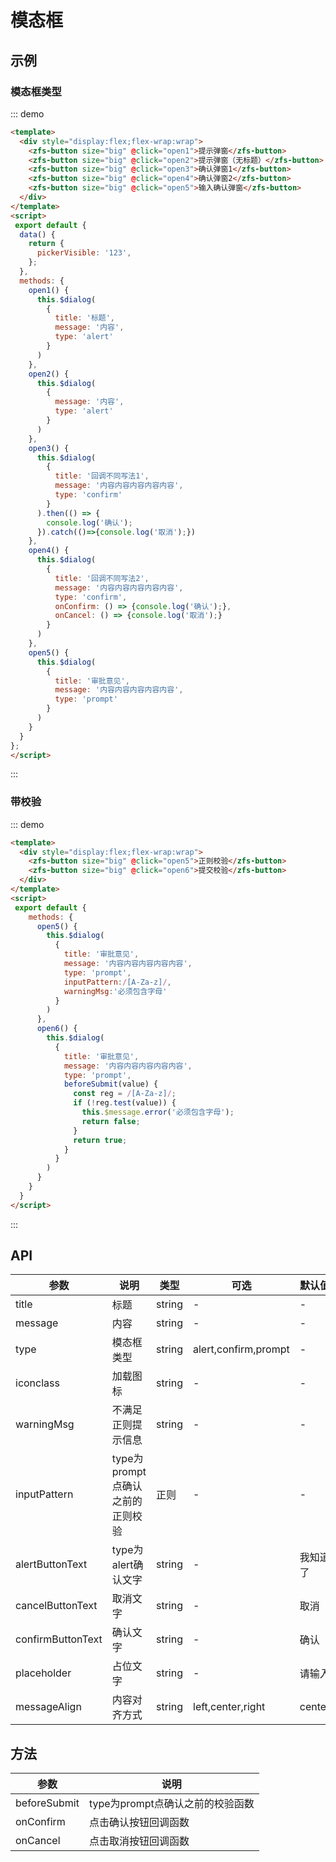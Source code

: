 <!--
 * @Author: 李韬
 * @Date: 2022-08-25 15:42:55
 * @LastEditors: 李韬
 * @LastEditTime: 2022-11-08 10:32:23
-->
# 模态框
## 示例
### 模态框类型
::: demo
```html
<template>
  <div style="display:flex;flex-wrap:wrap">
    <zfs-button size="big" @click="open1">提示弹窗</zfs-button>
    <zfs-button size="big" @click="open2">提示弹窗（无标题）</zfs-button>
    <zfs-button size="big" @click="open3">确认弹窗1</zfs-button>
    <zfs-button size="big" @click="open4">确认弹窗2</zfs-button>
    <zfs-button size="big" @click="open5">输入确认弹窗</zfs-button>
  </div>
</template>
<script>
 export default {
  data() {
    return {
      pickerVisible: '123',
    };
  },
  methods: {
    open1() {
      this.$dialog(
        {
          title: '标题',
          message: '内容',
          type: 'alert'
        }
      )
    },
    open2() {
      this.$dialog(
        {
          message: '内容',
          type: 'alert'
        }
      )
    },
    open3() {
      this.$dialog(
        {
          title: '回调不同写法1',
          message: '内容内容内容内容内容',
          type: 'confirm'
        }
      ).then(() => {
        console.log('确认');
      }).catch(()=>{console.log('取消');})
    },
    open4() {
      this.$dialog(
        {
          title: '回调不同写法2',
          message: '内容内容内容内容内容',
          type: 'confirm',
          onConfirm: () => {console.log('确认');},
          onCancel: () => {console.log('取消');}
        }
      )
    },
    open5() {
      this.$dialog(
        {
          title: '审批意见',
          message: '内容内容内容内容内容',
          type: 'prompt'
        }
      )
    }
  }
};
</script>
```
:::


### 带校验

::: demo
```html
<template>
  <div style="display:flex;flex-wrap:wrap">
    <zfs-button size="big" @click="open5">正则校验</zfs-button>
    <zfs-button size="big" @click="open6">提交校验</zfs-button>
  </div>
</template>
<script>
 export default {
    methods: {
      open5() {
        this.$dialog(
          {
            title: '审批意见',
            message: '内容内容内容内容内容',
            type: 'prompt',
            inputPattern:/[A-Za-z]/,
            warningMsg:'必须包含字母'
          }
        )
      },
      open6() {
        this.$dialog(
          {
            title: '审批意见',
            message: '内容内容内容内容内容',
            type: 'prompt',
            beforeSubmit(value) {
              const reg = /[A-Za-z]/;
              if (!reg.test(value)) {
                this.$message.error('必须包含字母');
                return false;
              }
              return true;
            }
          }
        )
      }
    }
  }
</script>
```
:::
## API
|参数 | 说明 | 类型 |可选| 默认值 |
| ---- | ---- | ---- | ---- | ---- |
|title|标题|string|-  |-   |
|message|内容|string|-|-|
|type|模态框类型|string|alert,confirm,prompt|-|
|iconclass|加载图标|string|-|-|
|warningMsg|不满足正则提示信息|string|-|-|
|inputPattern|type为prompt点确认之前的正则校验|正则|-|-|
|alertButtonText|type为alert确认文字|string|-|我知道了|
|cancelButtonText|取消文字|string|-|取消|
|confirmButtonText|确认文字|string|-|确认|
|placeholder|占位文字|string|-|请输入|
|messageAlign|内容对齐方式|string|left,center,right|center|

## 方法
|参数 | 说明 |
| ---- | ---- |
|beforeSubmit|type为prompt点确认之前的校验函数|
|onConfirm|点击确认按钮回调函数|
|onCancel|点击取消按钮回调函数|